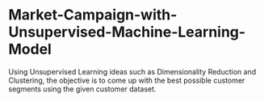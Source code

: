 # Market-Campaign-with-Unsupervised-Machine-Learning-Model
Using Unsupervised Learning ideas such as Dimensionality Reduction and Clustering, the objective is to come up with the best possible customer segments using the given customer dataset.
